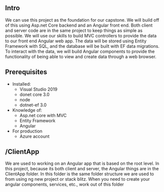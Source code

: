 ## Intro
We can use this project as the foundation for our capstone. We will build off of this using Asp.net Core backend and an Angular front end. Both client and server code are in the same project to keep things as simple as possible. We will use our skills to build MVC controllers to provide the data to our front end Angular web app. The data will be stored using Entity Framework with SQL, and the database will be built with EF data migrations. To interact with the data, we will build Angular components to provide the functionality of being able to view and create data through a web browser.

## Prerequisites
* Installed:
	* Visual Studio 2019
	* donet core 3.0
	* node
	* dotnet-ef 3.0
* Knowledge of: 
	* Asp.net core with MVC
	* Entity Framework
  * Angular	 
* For production
  * Azure account

## /ClientApp
We are used to working on an Angular app that is based on the root level. In this project, because its both client and server, the Angular things are in the ClientApp folder. In this folder is the same folder structure we are used to from using ng new project or stack blitz. When you need to create your angular components, services, etc.,  work out of this folder
